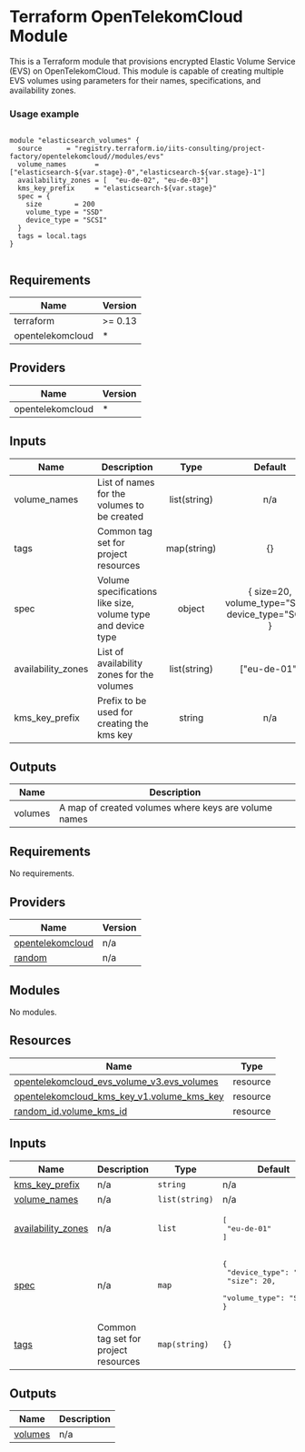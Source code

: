 # Terraform OpenTelekomCloud Module

This is a Terraform module that provisions encrypted Elastic Volume Service (EVS) on OpenTelekomCloud.
This module is capable of creating multiple EVS volumes using parameters for their names, specifications, and availability zones.


### Usage example

```hcl

module "elasticsearch_volumes" {
  source      = "registry.terraform.io/iits-consulting/project-factory/opentelekomcloud//modules/evs"
  volume_names       = ["elasticsearch-${var.stage}-0","elasticsearch-${var.stage}-1"]
  availability_zones = [  "eu-de-02", "eu-de-03"]
  kms_key_prefix     = "elasticsearch-${var.stage}"
  spec = {
    size        = 200
    volume_type = "SSD"
    device_type = "SCSI"
  }
  tags = local.tags
}


```


## Requirements

| Name | Version |
|------|---------|
| terraform | >= 0.13 |
| opentelekomcloud | * |

## Providers

| Name | Version |
|------|---------|
| opentelekomcloud | * |

## Inputs

| Name | Description | Type | Default | Required |
|------|-------------|:----:|:-----:|:-----:|
| volume_names | List of names for the volumes to be created | list(string) | n/a | yes |
| tags | Common tag set for project resources | map(string) | {} | no |
| spec | Volume specifications like size, volume type and device type | object | { size=20, volume_type="SSD", device_type="SCSI" } | no |
| availability_zones | List of availability zones for the volumes | list(string) | ["eu-de-01"] | no |
| kms_key_prefix | Prefix to be used for creating the kms key | string | n/a | yes |

## Outputs

| Name | Description |
|------|-------------|
| volumes | A map of created volumes where keys are volume names |
<!-- BEGIN_TF_DOCS -->
## Requirements

No requirements.

## Providers

| Name | Version |
|------|---------|
| <a name="provider_opentelekomcloud"></a> [opentelekomcloud](#provider\_opentelekomcloud) | n/a |
| <a name="provider_random"></a> [random](#provider\_random) | n/a |

## Modules

No modules.

## Resources

| Name | Type |
|------|------|
| [opentelekomcloud_evs_volume_v3.evs_volumes](https://registry.terraform.io/providers/opentelekomcloud/opentelekomcloud/latest/docs/resources/evs_volume_v3) | resource |
| [opentelekomcloud_kms_key_v1.volume_kms_key](https://registry.terraform.io/providers/opentelekomcloud/opentelekomcloud/latest/docs/resources/kms_key_v1) | resource |
| [random_id.volume_kms_id](https://registry.terraform.io/providers/hashicorp/random/latest/docs/resources/id) | resource |

## Inputs

| Name | Description | Type | Default | Required |
|------|-------------|------|---------|:--------:|
| <a name="input_kms_key_prefix"></a> [kms\_key\_prefix](#input\_kms\_key\_prefix) | n/a | `string` | n/a | yes |
| <a name="input_volume_names"></a> [volume\_names](#input\_volume\_names) | n/a | `list(string)` | n/a | yes |
| <a name="input_availability_zones"></a> [availability\_zones](#input\_availability\_zones) | n/a | `list` | <pre>[<br/>  "eu-de-01"<br/>]</pre> | no |
| <a name="input_spec"></a> [spec](#input\_spec) | n/a | `map` | <pre>{<br/>  "device_type": "SCSI",<br/>  "size": 20,<br/>  "volume_type": "SSD"<br/>}</pre> | no |
| <a name="input_tags"></a> [tags](#input\_tags) | Common tag set for project resources | `map(string)` | `{}` | no |

## Outputs

| Name | Description |
|------|-------------|
| <a name="output_volumes"></a> [volumes](#output\_volumes) | n/a |
<!-- END_TF_DOCS -->